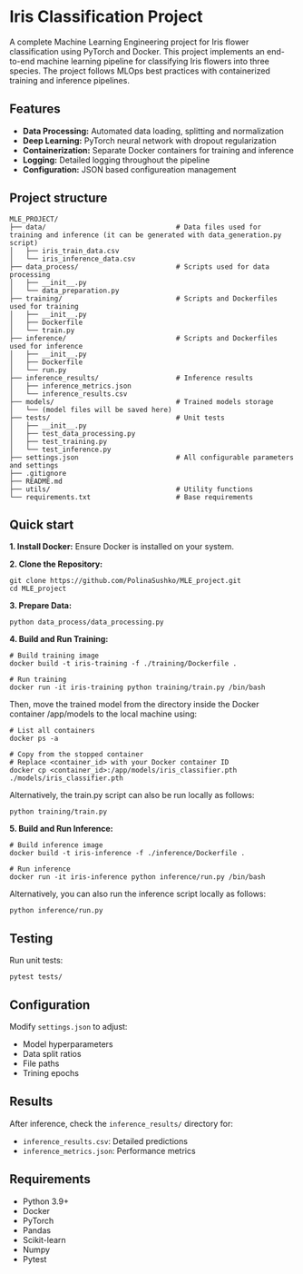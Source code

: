 # Iris Classification Project
A complete Machine Learning Engineering project for Iris flower classification using PyTorch and Docker.
This project implements an end-to-end machine learning pipeline for classifying Iris flowers into three species. The project follows MLOps best practices with containerized training and inference pipelines.

## Features
- **Data Processing:** Automated data loading, splitting and normalization
- **Deep Learning:** PyTorch neural network with dropout regularization
- **Containerization:** Separate Docker containers for training and inference
- **Logging:** Detailed logging throughout the pipeline
- **Configuration:** JSON based configureation management

## Project structure
```
MLE_PROJECT/
├── data/                                # Data files used for training and inference (it can be generated with data_generation.py script)
│   ├── iris_train_data.csv
│   └── iris_inference_data.csv
├── data_process/                        # Scripts used for data processing
│   ├── __init__.py
│   └── data_preparation.py
├── training/                            # Scripts and Dockerfiles used for training
│   ├── __init__.py
│   ├── Dockerfile
│   └── train.py
├── inference/                           # Scripts and Dockerfiles used for inference
│   ├── __init__.py
│   ├── Dockerfile
│   └── run.py
├── inference_results/                   # Inference results
│   ├── inference_metrics.json
│   └── inference_results.csv
├── models/                              # Trained models storage
│   └── (model files will be saved here)
├── tests/                               # Unit tests
│   ├── __init__.py
│   ├── test_data_processing.py
│   ├── test_training.py
│   └── test_inference.py
├── settings.json                        # All configurable parameters and settings
├── .gitignore
├── README.md
├── utils/                               # Utility functions
└── requirements.txt                     # Base requirements
```

## Quick start
**1. Install Docker:** Ensure Docker is installed on your system.

**2. Clone the Repository:**
```
git clone https://github.com/PolinaSushko/MLE_project.git
cd MLE_project
```
**3. Prepare Data:**
```
python data_process/data_processing.py
```
**4. Build and Run Training:**
```
# Build training image
docker build -t iris-training -f ./training/Dockerfile .

# Run training
docker run -it iris-training python training/train.py /bin/bash
```
Then, move the trained model from the directory inside the Docker container /app/models to the local machine using:
```
# List all containers
docker ps -a

# Copy from the stopped container 
# Replace <container_id> with your Docker container ID
docker cp <container_id>:/app/models/iris_classifier.pth ./models/iris_classifier.pth
```
Alternatively, the train.py script can also be run locally as follows:
```
python training/train.py
```
**5. Build and Run Inference:**
```
# Build inference image
docker build -t iris-inference -f ./inference/Dockerfile .

# Run inference
docker run -it iris-inference python inference/run.py /bin/bash
```
Alternatively, you can also run the inference script locally as follows:
```
python inference/run.py
```

## Testing
Run unit tests:
```
pytest tests/ 
```

## Configuration
Modify `settings.json` to adjust:
- Model hyperparameters
- Data split ratios
- File paths
- Trining epochs

## Results
After inference, check the `inference_results/` directory for:
- `inference_results.csv`: Detailed predictions
- `inference_metrics.json`: Performance metrics

## Requirements
- Python 3.9+
- Docker
- PyTorch
- Pandas
- Scikit-learn
- Numpy
- Pytest
